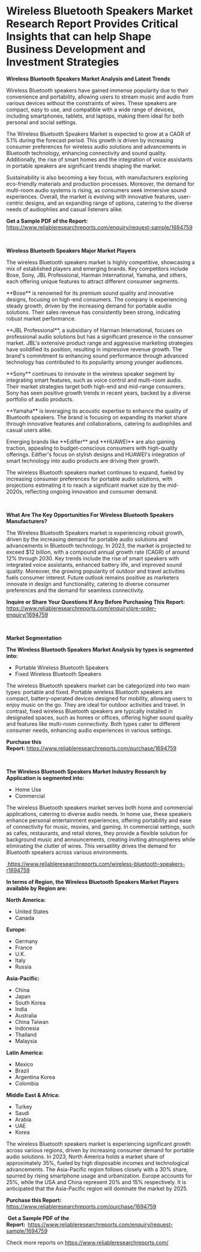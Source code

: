 <p><h1>Wireless Bluetooth Speakers Market Research Report Provides Critical Insights that can help Shape Business Development and Investment Strategies</h1></p><p><strong>Wireless Bluetooth Speakers Market Analysis and Latest Trends</strong></p>
<p><p>Wireless Bluetooth speakers have gained immense popularity due to their convenience and portability, allowing users to stream music and audio from various devices without the constraints of wires. These speakers are compact, easy to use, and compatible with a wide range of devices, including smartphones, tablets, and laptops, making them ideal for both personal and social settings.</p><p>The Wireless Bluetooth Speakers Market is expected to grow at a CAGR of 5.1% during the forecast period. This growth is driven by increasing consumer preferences for wireless audio solutions and advancements in Bluetooth technology, enhancing connectivity and sound quality. Additionally, the rise of smart homes and the integration of voice assistants in portable speakers are significant trends shaping the market. </p><p>Sustainability is also becoming a key focus, with manufacturers exploring eco-friendly materials and production processes. Moreover, the demand for multi-room audio systems is rising, as consumers seek immersive sound experiences. Overall, the market is evolving with innovative features, user-centric designs, and an expanding range of options, catering to the diverse needs of audiophiles and casual listeners alike.</p></p>
<p><strong>Get a Sample PDF of the Report:&nbsp;</strong> <a href="https://www.reliableresearchreports.com/enquiry/request-sample/1694759?utm_campaign=2960&utm_medium=2&utm_source=Github&utm_content=ia&utm_term=06042025&utm_id=wireless-bluetooth-speakers">https://www.reliableresearchreports.com/enquiry/request-sample/1694759</a></p>
<p>&nbsp;</p>
<p><strong>Wireless Bluetooth Speakers Major Market Players</strong></p>
<p><p>The wireless Bluetooth speakers market is highly competitive, showcasing a mix of established players and emerging brands. Key competitors include Bose, Sony, JBL Professional, Harman International, Yamaha, and others, each offering unique features to attract different consumer segments.</p><p>**Bose** is renowned for its premium sound quality and innovative designs, focusing on high-end consumers. The company is experiencing steady growth, driven by the increasing demand for portable audio solutions. Their sales revenue has consistently been strong, indicating robust market performance.</p><p>**JBL Professional**, a subsidiary of Harman International, focuses on professional audio solutions but has a significant presence in the consumer market. JBL's extensive product range and aggressive marketing strategies have solidified its position, resulting in impressive revenue growth. The brand's commitment to enhancing sound performance through advanced technology has contributed to its popularity among younger audiences.</p><p>**Sony** continues to innovate in the wireless speaker segment by integrating smart features, such as voice control and multi-room audio. Their market strategies target both high-end and mid-range consumers. Sony has seen positive growth trends in recent years, backed by a diverse portfolio of audio products.</p><p>**Yamaha** is leveraging its acoustic expertise to enhance the quality of Bluetooth speakers. The brand is focusing on expanding its market share through innovative features and collaborations, catering to audiophiles and casual users alike.</p><p>Emerging brands like **Edifier** and **HUAWEI** are also gaining traction, appealing to budget-conscious consumers with high-quality offerings. Edifier's focus on stylish designs and HUAWEI's integration of smart technology into audio products are driving their growth.</p><p>The wireless Bluetooth speakers market continues to expand, fueled by increasing consumer preferences for portable audio solutions, with projections estimating it to reach a significant market size by the mid-2020s, reflecting ongoing innovation and consumer demand.</p></p>
<p>&nbsp;</p>
<p><strong>What Are The Key Opportunities For Wireless Bluetooth Speakers Manufacturers?</strong></p>
<p><p>The Wireless Bluetooth Speakers market is experiencing robust growth, driven by the increasing demand for portable audio solutions and advancements in Bluetooth technology. In 2023, the market is projected to exceed $12 billion, with a compound annual growth rate (CAGR) of around 12% through 2030. Key trends include the rise of smart speakers with integrated voice assistants, enhanced battery life, and improved sound quality. Moreover, the growing popularity of outdoor and travel activities fuels consumer interest. Future outlook remains positive as marketers innovate in design and functionality, catering to diverse consumer preferences and the demand for seamless connectivity.</p></p>
<p><strong>Inquire or Share Your Questions If Any Before Purchasing This Report:</strong> <a href="https://www.reliableresearchreports.com/enquiry/pre-order-enquiry/1694759?utm_campaign=2960&utm_medium=2&utm_source=Github&utm_content=ia&utm_term=06042025&utm_id=wireless-bluetooth-speakers">https://www.reliableresearchreports.com/enquiry/pre-order-enquiry/1694759</a></p>
<p>&nbsp;</p>
<p><strong>Market Segmentation</strong></p>
<p><strong>The Wireless Bluetooth Speakers Market Analysis by types is segmented into:</strong></p>
<p><ul><li>Portable Wireless Bluetooth Speakers</li><li>Fixed Wireless Bluetooth Speakers</li></ul></p>
<p><p>The wireless Bluetooth speakers market can be categorized into two main types: portable and fixed. Portable wireless Bluetooth speakers are compact, battery-operated devices designed for mobility, allowing users to enjoy music on the go. They are ideal for outdoor activities and travel. In contrast, fixed wireless Bluetooth speakers are typically installed in designated spaces, such as homes or offices, offering higher sound quality and features like multi-room connectivity. Both types cater to different consumer needs, enhancing audio experiences in various settings.</p></p>
<p><strong>Purchase this Report:&nbsp;</strong><a href="https://www.reliableresearchreports.com/purchase/1694759?utm_campaign=2960&utm_medium=2&utm_source=Github&utm_content=ia&utm_term=06042025&utm_id=wireless-bluetooth-speakers">https://www.reliableresearchreports.com/purchase/1694759</a></p>
<p>&nbsp;</p>
<p><strong>The Wireless Bluetooth Speakers Market Industry Research by Application is segmented into:</strong></p>
<p><ul><li>Home Use</li><li>Commercial</li></ul></p>
<p><p>The wireless Bluetooth speakers market serves both home and commercial applications, catering to diverse audio needs. In home use, these speakers enhance personal entertainment experiences, offering portability and ease of connectivity for music, movies, and gaming. In commercial settings, such as cafes, restaurants, and retail stores, they provide a flexible solution for background music and announcements, creating inviting atmospheres while eliminating the clutter of wires. This versatility drives the demand for Bluetooth speakers across various environments.</p></p>
<p><a href="https://www.reliableresearchreports.com/wireless-bluetooth-speakers-r1694759?utm_campaign=2960&utm_medium=2&utm_source=Github&utm_content=ia&utm_term=06042025&utm_id=wireless-bluetooth-speakers">&nbsp;https://www.reliableresearchreports.com/wireless-bluetooth-speakers-r1694759</a></p>
<p><strong>In terms of Region, the Wireless Bluetooth Speakers Market Players available by Region are:</strong></p>
<p>
    <p> <strong> North America: </strong>
        <ul>
            <li>United States</li>
            <li>Canada</li>
        </ul>
        </p> 
    <p> <strong> Europe: </strong>
        <ul>
            <li>Germany</li>
            <li>France</li>
            <li>U.K.</li>
            <li>Italy</li>
            <li>Russia</li>
        </ul>
        </p> 
    <p> <strong> Asia-Pacific: </strong>
        <ul>
            <li>China</li>
            <li>Japan</li>
            <li>South Korea</li>
            <li>India</li>
            <li>Australia</li>
            <li>China Taiwan</li>
            <li>Indonesia</li>
            <li>Thailand</li>
            <li>Malaysia</li>
        </ul>
        </p> 
    <p> <strong> Latin America: </strong>
        <ul>
            <li>Mexico</li>
            <li>Brazil</li>
            <li>Argentina Korea</li>
            <li>Colombia</li>
        </ul>
        </p> 
    <p> <strong> Middle East & Africa: </strong>
        <ul>
            <li>Turkey</li>
            <li>Saudi</li>
            <li>Arabia</li>
            <li>UAE</li>
            <li>Korea</li>
        </ul>
    </p>
    </p>
<p><p>The wireless Bluetooth speakers market is experiencing significant growth across various regions, driven by increasing consumer demand for portable audio solutions. In 2023, North America holds a market share of approximately 35%, fueled by high disposable incomes and technological advancements. The Asia-Pacific region follows closely with a 30% share, spurred by rising smartphone usage and urbanization. Europe accounts for 25%, while the USA and China represent 20% and 15% respectively. It is anticipated that the Asia-Pacific region will dominate the market by 2025.</p></p>
<p><strong>Purchase this Report: </strong><a href="https://www.reliableresearchreports.com/purchase/1694759?utm_campaign=2960&utm_medium=2&utm_source=Github&utm_content=ia&utm_term=06042025&utm_id=wireless-bluetooth-speakers">https://www.reliableresearchreports.com/purchase/1694759</a></p>
<p>&nbsp;<strong>Get a Sample PDF of the Report:&nbsp;&nbsp;</strong><a href="https://www.reliableresearchreports.com/enquiry/request-sample/1694759?utm_campaign=2960&utm_medium=2&utm_source=Github&utm_content=ia&utm_term=06042025&utm_id=wireless-bluetooth-speakers">https://www.reliableresearchreports.com/enquiry/request-sample/1694759</a></p>
<p><strong></strong></p>
<p>Check more reports on <a href="https://www.reliableresearchreports.com/?utm_campaign=2960&utm_medium=2&utm_source=Github&utm_content=ia&utm_term=06042025&utm_id=wireless-bluetooth-speakers">https://www.reliableresearchreports.com/</a></p>